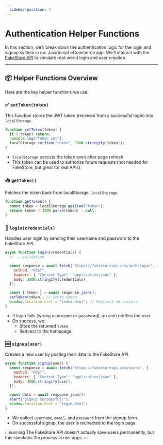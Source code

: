 ```yaml
---
  sidebar-position: 3
---
```


#  Authentication Helper Functions

In this section, we’ll break down the authentication logic for the login and signup system in our JavaScript eCommerce app. We'll interact with the [FakeStore API](https://fakestoreapi.com/) to simulate real-world login and user creation.

---

## 📦 Helper Functions Overview

Here are the key helper functions we use:

### ✅ `setToken(token)`
This function stores the JWT token (received from a successful login) into `localStorage`.

```js
function setToken(token) {
  if (!token) return;
  console.log("Token set");
  localStorage.setItem("token", JSON.stringify(token));
}
```

- `localStorage` persists the token even after page refresh.
- This token can be used to authorize future requests (not needed for FakeStore, but great for real APIs).


### 📥 `getToken()`
Fetches the token back from localStorage. `localStorage`.

```js
function getToken() {
  const token = localStorage.getItem("token");
  return token ? JSON.parse(token) : null;
}
```

### 🔐 `login(credentials)`
Handles user login by sending their username and password to the FakeStore API.

```js
async function login(credentials) {
  // ...validation

  const response = await fetch("https://fakestoreapi.com/auth/login", {
    method: "POST",
    headers: { "Content-Type": "application/json" },
    body: JSON.stringify(credentials),
  });

  const { token } = await response.json();
  setToken(token); // Store token
  window.location.href = "index.html"; // Redirect on success
}

```

- If login fails (wrong username or password), an alert notifies the user.
- On success, we:
    - Store the returned `token`
    - Redirect to the homepage


### 🆕 `signup(user)`
Creates a new user by posting their data to the FakeStore API.

```js
async function signup(user) {
  const response = await fetch("https://fakestoreapi.com/users", {
    method: "POST",
    headers: { "Content-Type": "application/json" },
    body: JSON.stringify(user),
  });

  const data = await response.json();
  alert("Signup successful!");
  window.location.href = "login.html";
}
```

- We collect `username`, `email`, and `password` from the signup form.
- On successful signup, the user is redirected to the login page.

:::warning
    The FakeStore API doesn't actually save users permanently, but this simulates the process in real apps.
:::


